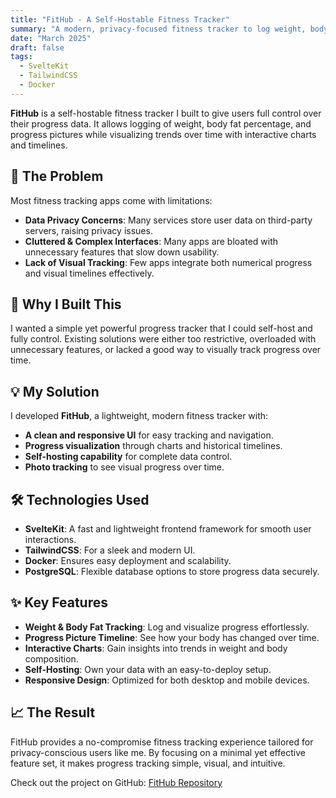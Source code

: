 ```yaml
---
title: "FitHub - A Self-Hostable Fitness Tracker"
summary: "A modern, privacy-focused fitness tracker to log weight, body fat, and progress pictures with charts and timelines."
date: "March 2025"
draft: false
tags:
  - SvelteKit
  - TailwindCSS
  - Docker
---
```


**FitHub** is a self-hostable fitness tracker I built to give users full control over their progress data. It allows logging of weight, body fat percentage, and progress pictures while visualizing trends over time with interactive charts and timelines.

## 🚀 The Problem

Most fitness tracking apps come with limitations:

- **Data Privacy Concerns**: Many services store user data on third-party servers, raising privacy issues.
- **Cluttered & Complex Interfaces**: Many apps are bloated with unnecessary features that slow down usability.
- **Lack of Visual Tracking**: Few apps integrate both numerical progress and visual timelines effectively.

## 🎯 Why I Built This

I wanted a simple yet powerful progress tracker that I could self-host and fully control. Existing solutions were either too restrictive, overloaded with unnecessary features, or lacked a good way to visually track progress over time.

## 💡 My Solution

I developed **FitHub**, a lightweight, modern fitness tracker with:

- **A clean and responsive UI** for easy tracking and navigation.
- **Progress visualization** through charts and historical timelines.
- **Self-hosting capability** for complete data control.
- **Photo tracking** to see visual progress over time.

## 🛠️ Technologies Used

- **SvelteKit**: A fast and lightweight frontend framework for smooth user interactions.
- **TailwindCSS**: For a sleek and modern UI.
- **Docker**: Ensures easy deployment and scalability.
- **PostgreSQL**: Flexible database options to store progress data securely.

## ✨ Key Features

- **Weight & Body Fat Tracking**: Log and visualize progress effortlessly.
- **Progress Picture Timeline**: See how your body has changed over time.
- **Interactive Charts**: Gain insights into trends in weight and body composition.
- **Self-Hosting**: Own your data with an easy-to-deploy setup.
- **Responsive Design**: Optimized for both desktop and mobile devices.

## 📈 The Result

FitHub provides a no-compromise fitness tracking experience tailored for privacy-conscious users like me. By focusing on a minimal yet effective feature set, it makes progress tracking simple, visual, and intuitive.

Check out the project on GitHub: [FitHub Repository](https://github.com/s1lvax/fithub)
